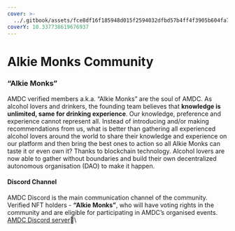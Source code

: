 ```yaml
---
cover: >-
  ../.gitbook/assets/fce8df16f185948d015f2594032dfbd57b4ff4f3905b604fa76a15702ed1f2113c9f1270de4304f3856bfc5a9b0159371d2448586ba546ba2a0124_1280.jpg
coverY: 10.337738619676937
---
```


# Alkie Monks Community

### &#x20;**“Alkie Monks”**

AMDC verified members a.k.a. “Alkie Monks” are the soul of AMDC. As alcohol lovers and drinkers, the founding team believes that **knowledge is unlimited, same for drinking experience**. Our knowledge, preference and experience cannot represent all. Instead of introducing and/or making recommendations from us, what is better than gathering all experienced alcohol lovers around the world to share their knowledge and experience on our platform and then bring the best ones to action so all Alkie Monks can taste it or even own it? Thanks to blockchain technology. Alcohol lovers are now able to gather without boundaries and build their own decentralized autonomous organisation (DAO) to make it happen.



#### Discord Channel

AMDC Discord is the main communication channel of the community. Verified NFT holders - **“Alkie Monks”**, who will have voting rights in the community and are eligible for participating in AMDC’s organised events.\
[AMDC Discord server](https://discord.gg/yzrWhadsHg):link:\


